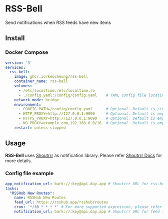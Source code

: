 # RSS-Bell
Send notifications when RSS feeds have new items

## Install
### Docker Compose
```yaml
version: '3'
services:
  rss-bell:
    image: ghcr.io/keocheung/rss-bell
    container_name: rss-bell
    volumes:
      - /etc/localtime:/etc/localtime:ro
      - ./config.yaml:/config/config.yaml    # YAML config file location
    network_mode: bridge
    environment:
      - CONFIG_PATH=/config/config.yaml      # Optional. Default is /config/config.yaml
      - HTTP_PROXY=http://127.0.0.1:9090     # Optional. Default is empty
      - HTTPS_PROXY=http://127.0.0.1:9090    # Optional. Default is empty
      - NO_PROXY=example.com,192.168.0.0/16  # Optional. Default is empty
    restart: unless-stopped
```

## Usage
**RSS-Bell** uses [Shoutrrr](https://github.com/containrrr/shoutrrr) as notification library. Please refer [Shoutrrr Docs](https://containrrr.dev/shoutrrr/v0.8/) for more details.
### Config file example
```yaml
app_notification_url: bark://:key@api.day.app # Shoutrrr URL for rss-bell itself. Please refer https://containrrr.dev/shoutrrr/v0.8/
tasks:
  "RSSHub New Routes":
    name: RSSHub New Routes
    feed_url: https://rsshub.app/rsshub/routes
    cron: '*/30 * * * *' # For more supported expression, please refer https://pkg.go.dev/github.com/robfig/cron
    notification_url: bark://:key@api.day.app # Shoutrrr URL for feed items. Please refer https://containrrr.dev/shoutrrr/v0.8/
```